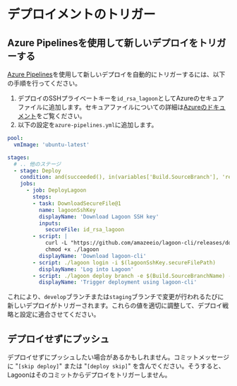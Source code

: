 # デプロイメントのトリガー

## Azure Pipelinesを使用して新しいデプロイをトリガーする

[Azure Pipelines](https://azure.microsoft.com/ja-jp/services/devops/pipelines/)を使用して新しいデプロイを自動的にトリガーするには、以下の手順を行ってください。

1. デプロイのSSHプライベートキーを`id_rsa_lagoon`としてAzureのセキュアファイルに追加します。セキュアファイルについての詳細は[Azureのドキュメント](https://docs.microsoft.com/ja-jp/azure/devops/pipelines/library/secure-files?view=azure-devops)をご覧ください。
2. 以下の設定を`azure-pipelines.yml`に追加します。

```yaml title="azure-pipelines.yml"
pool:
  vmImage: 'ubuntu-latest'

stages:
  # .. 他のステージ
  - stage: Deploy
    condition: and(succeeded(), in(variables['Build.SourceBranch'], 'refs/heads/staging', 'refs/heads/develop'))
    jobs:
      - job: DeployLagoon
        steps:
        - task: DownloadSecureFile@1
          name: lagoonSshKey
          displayName: 'Download Lagoon SSH key'
          inputs:
            secureFile: id_rsa_lagoon
        - script: |
            curl -L "https://github.com/amazeeio/lagoon-cli/releases/download/0.9.2/lagoon-cli-0.9.2-linux-amd64" -o ./lagoon
            chmod +x ./lagoon
          displayName: 'Download lagoon-cli'
        - script: ./lagoon login -i $(lagoonSshKey.secureFilePath)
          displayName: 'Log into Lagoon'
        - script: ./lagoon deploy branch -e $(Build.SourceBranchName) -p my-awesome-project -b $(Build.SourceBranchName) --force
          displayName: 'Trigger deployment using lagoon-cli'
```

これにより、`develop`ブランチまたは`staging`ブランチで変更が行われるたびに新しいデプロイがトリガーされます。これらの値を適切に調整して、デプロイ戦略と設定に適合させてください。

## デプロイせずにプッシュ

デプロイせずにプッシュしたい場合があるかもしれません。コミットメッセージに "`[skip deploy]`" または "`[deploy skip]`" を含んでください。そうすると、Lagoonはそのコミットからデプロイをトリガーしません。
